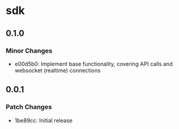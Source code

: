 # sdk

## 0.1.0

### Minor Changes

- e00d5b0: Implement base functionality, covering API calls and websocket (realtime) connections

## 0.0.1

### Patch Changes

- 1be89cc: Initial release
